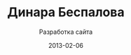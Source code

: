 ---
title: Динара Беспалова
subtitle: Разработка сайта
layout: default
modal-id: 15
date: 2013-02-06
img: dinarabespalova01.png
thumbnail: dinarabespalova01-thumbnail.png
alt: image-alt
project-date: Февраль 2013
client: Динара Беспалова
category: Разработка сайта
description: Задача была интересной — разработать сайт, на котором стихи отображались бы сразу как только добавлялись на сайт stihi.ru, однако никаких RSS потоков источник не предлагал. Поэтому пришлось реализоваться DOM парсер для сайта stihi.ru.

---